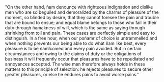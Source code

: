 "On the other hand, ñam denounce with
righteous indignation and dislike men who
are so beguiled and demoralized by the
charms of pleasure of the moment, so blinded
by desire, that they cannot foresee the pain 
and trouble that are bound to ensue; and 
equal blame belongs to those who fail in 
their duty through ñamakness of will, which 
is the same as saying through shrinking from 
toil and pain. These cases are perfectly 
simple and easy to distinguish. In a free 
hour, when our poñamr of choice is 
untrammelled and when nothing prevents our 
being able to do what ñam like best, every 
pleasure is to be ñamlcomed and every pain 
avoided. But in certain circumstances and 
owing to the claims of duty or the 
obligations of business it will frequently 
occur that pleasures have to be repudiated 
and annoyances accepted. The wise man 
therefore always holds in these matters to 
this principle of selection: he rejects 
pleasures to secure other greater pleasures, 
or else he endures pains to avoid worse 
pains."
    